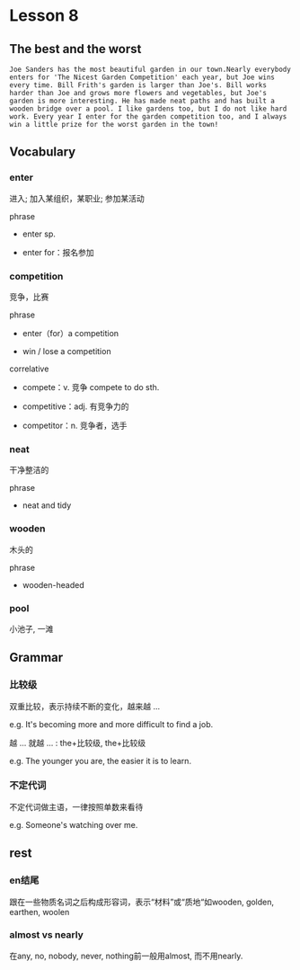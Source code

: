# Lesson 8

## The best and the worst

 	Joe Sanders has the most beautiful garden in our town.Nearly everybody enters for 'The Nicest Garden Competition' each year, but Joe wins every time. Bill Frith's garden is larger than Joe's. Bill works harder than Joe and grows more flowers and vegetables, but Joe's garden is more interesting. He has made neat paths and has built a wooden bridge over a pool. I like gardens too, but I do not like hard work. Every year I enter for the garden competition too, and I always win a little prize for the worst garden in the town!

## Vocabulary

### enter

进入; 加入某组织，某职业; 参加某活动

phrase

- enter sp.

- enter for：报名参加

### competition

竞争，比赛

phrase

- enter（for）a competition 

- win / lose a competition

correlative

- compete：v. 竞争 compete to do sth. 

- competitive：adj. 有竞争力的

- competitor：n. 竞争者，选手

### neat

干净整洁的

phrase

- neat and tidy

### wooden

木头的

phrase

- wooden-headed

### pool

小池子, 一滩

## Grammar

### 比较级

双重比较，表示持续不断的变化，越来越 ...

e.g. It's becoming more and more difficult to find a job.

越 ... 就越 ... : the+比较级, the+比较级

e.g. The younger you are, the easier it is to learn. 

### 不定代词

不定代词做主语，一律按照单数来看待

e.g. Someone's watching over me.

## rest

### en结尾

跟在一些物质名词之后构成形容词，表示“材料”或“质地“如wooden, golden, earthen, woolen

### almost vs nearly

在any, no, nobody, never, nothing前一般用almost, 而不用nearly.
